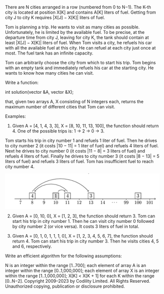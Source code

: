 There are N cities arranged in a row (numbered from 0 to N−1). The K-th city is located at position X[K] and contains A[K] liters of fuel. Getting from city J to city K requires |X[J] − X[K]| liters of fuel.

Tom is planning a trip. He wants to visit as many cities as possible. Unfortunately, he is limited by the available fuel. To be precise, at the departure time from city J, leaving for city K, the tank should contain at least |X[J] − X[K]| liters of fuel. When Tom visits a city, he refuels his car with all the available fuel at this city. He can refuel at each city just once at most. The fuel tank has an infinite capacity.

Tom can arbitrarily choose the city from which to start his trip. Tom begins with an empty tank and immediately refuels his car at the starting city. He wants to know how many cities he can visit.

Write a function:

int solution(vector<int> &A, vector<int> &X);

that, given two arrays A, X consisting of N integers each, returns the maximum number of different cities that Tom can visit.

Examples:

1. Given A = [4, 1, 4, 3, 3], X = [8, 10, 11, 13, 100], the function should return 4. One of the possible trips is: 1 → 2 → 0 → 3.

Tom starts his trip in city number 1 and refuels 1 liter of fuel.
Then he drives to city number 2 (it costs |10 − 11| = 1 liter of fuel) and refuels 4 liters of fuel.
Next he drives to city number 0 (it costs |11 − 8| = 3 liters of fuel) and refuels 4 liters of fuel.
Finally he drives to city number 3 (it costs |8 − 13| = 5 liters of fuel) and refuels 3 liters of fuel.
Tom has insufficient fuel to reach city number 4.

<img src="demo.png" align="center">

2. Given A = [0, 10, 0], X = [1, 2, 3], the function should return 3. Tom can start his trip in city number 1. Then he can visit city number 0 followed by city number 2 (or vice versa). It costs 3 liters of fuel in total.

3. Given A = [0, 1, 0, 1, 1, 1, 0], X = [1, 2, 3, 4, 5, 6, 7], the function should return 4. Tom can start his trip in city number 3. Then he visits cities 4, 5 and 6, respectively.

Write an efficient algorithm for the following assumptions:

N is an integer within the range [1..700];
each element of array A is an integer within the range [0..1,000,000];
each element of array X is an integer within the range [1..1,000,000];
X[K] < X[K + 1] for each K within the range [0..N−2].
Copyright 2009–2023 by Codility Limited. All Rights Reserved. Unauthorized copying, publication or disclosure prohibited.
